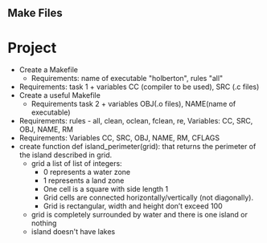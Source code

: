 ## Make Files

# Project

- Create a Makefile
  - Requirements: name of executable "holberton", rules "all"
- Requirements: task 1 + variables CC (compiler to be used), SRC (.c files)
- Create a useful Makefile
  - Requirements task 2 + variables OBJ(.o files), NAME(name of executable)
- Requirements: rules - all, clean, oclean, fclean, re, Variables: CC, SRC, OBJ, NAME, RM
- Requirements: Variables CC, SRC, OBJ, NAME, RM, CFLAGS
- create function def island_perimeter(grid): that returns the perimeter of the island described in grid.
  - grid a list of list of integers:
    - 0 represents a water zone
    - 1 represents a land zone
    - One cell is a square with side length 1
    - Grid cells are connected horizontally/vertically (not diagonally).
    - Grid is rectangular, width and height don’t exceed 100
  - grid is completely surrounded by water and there is one island or nothing
  - island doesn't have lakes
  